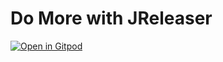 # Do More with JReleaser

[![Open in Gitpod](https://gitpod.io/button/open-in-gitpod.svg)](https://gitpod.io/github.com/dhinojosa/jreleaser-demo)

